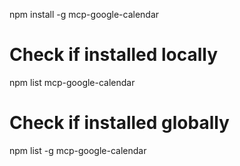 npm install -g mcp-google-calendar

# Check if installed locally
npm list mcp-google-calendar

# Check if installed globally
npm list -g mcp-google-calendar
